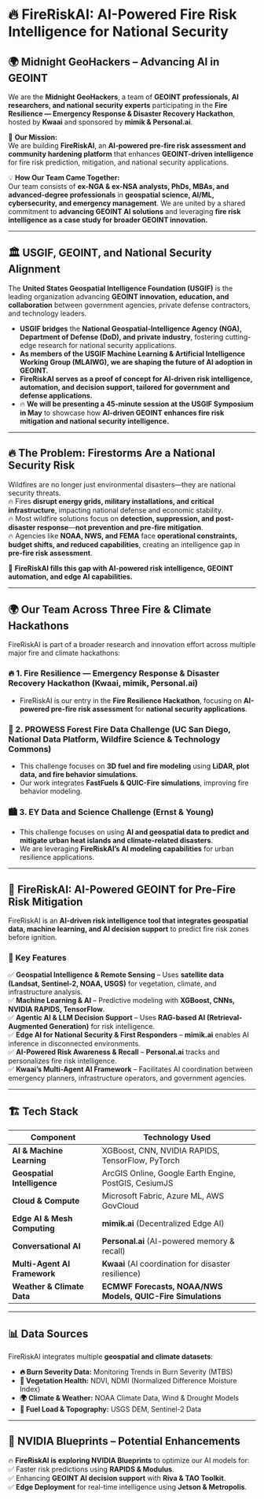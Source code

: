 # 🔥 FireRiskAI: AI-Powered Fire Risk Intelligence for National Security  

## 🌍 Midnight GeoHackers – Advancing AI in GEOINT  
We are the **Midnight GeoHackers**, a team of **GEOINT professionals, AI researchers, and national security experts** participating in the **Fire Resilience — Emergency Response & Disaster Recovery Hackathon**, hosted by **Kwaai** and sponsored by **mimik & Personal.ai**.  

🚀 **Our Mission:**  
We are building **FireRiskAI**, an **AI-powered pre-fire risk assessment and community hardening platform** that enhances **GEOINT-driven intelligence** for fire risk prediction, mitigation, and national security applications.  

💡 **How Our Team Came Together:**  
Our team consists of **ex-NGA & ex-NSA analysts, PhDs, MBAs, and advanced-degree professionals** in **geospatial science, AI/ML, cybersecurity, and emergency management**. We are united by a shared commitment to **advancing GEOINT AI solutions** and leveraging **fire risk intelligence as a case study for broader GEOINT innovation.**  

---

## 🏛 USGIF, GEOINT, and National Security Alignment  
The **United States Geospatial Intelligence Foundation (USGIF)** is the leading organization advancing **GEOINT innovation, education, and collaboration** between government agencies, private defense contractors, and technology leaders.  

- **USGIF bridges** the **National Geospatial-Intelligence Agency (NGA), Department of Defense (DoD), and private industry**, fostering cutting-edge research for national security applications.  
- **As members of the USGIF Machine Learning & Artificial Intelligence Working Group (MLAIWG), we are shaping the future of AI adoption in GEOINT.**  
- **FireRiskAI serves as a proof of concept for AI-driven risk intelligence, automation, and decision support, tailored for government and defense applications.**  
- 🔥 **We will be presenting a 45-minute session at the USGIF Symposium in May** to showcase how **AI-driven GEOINT enhances fire risk mitigation and national security intelligence.**  

---

## 🔥 The Problem: Firestorms Are a National Security Risk  
Wildfires are no longer just environmental disasters—they are national security threats.  
🔥 Fires **disrupt energy grids, military installations, and critical infrastructure**, impacting national defense and economic stability.  
🔥 Most wildfire solutions focus on **detection, suppression, and post-disaster response**—**not prevention and pre-fire mitigation**.  
🔥 Agencies like **NOAA, NWS, and FEMA** face **operational constraints, budget shifts, and reduced capabilities**, creating an intelligence gap in **pre-fire risk assessment**.  

🚀 **FireRiskAI fills this gap with AI-powered risk intelligence, GEOINT automation, and edge AI capabilities.**  

---

## 🌍 Our Team Across Three Fire & Climate Hackathons  
FireRiskAI is part of a broader research and innovation effort across multiple major fire and climate hackathons:  

### **🔥 1. Fire Resilience — Emergency Response & Disaster Recovery Hackathon** (Kwaai, mimik, Personal.ai)  
- FireRiskAI is our entry in the **Fire Resilience Hackathon**, focusing on **AI-powered pre-fire risk assessment** for **national security applications**.  

### **🌲 2. PROWESS Forest Fire Data Challenge** (UC San Diego, National Data Platform, Wildfire Science & Technology Commons)  
- This challenge focuses on **3D fuel and fire modeling** using **LiDAR, plot data, and fire behavior simulations**.  
- Our work integrates **FastFuels & QUIC-Fire simulations**, improving fire behavior modeling.  

### **🏙 3. EY Data and Science Challenge** (Ernst & Young)  
- This challenge focuses on using **AI and geospatial data to predict and mitigate urban heat islands and climate-related disasters**.  
- We are leveraging **FireRiskAI’s AI modeling capabilities** for urban resilience applications.  

---

## 🚀 FireRiskAI: AI-Powered GEOINT for Pre-Fire Risk Mitigation  
FireRiskAI is an **AI-driven risk intelligence tool that integrates geospatial data, machine learning, and AI decision support** to predict fire risk zones before ignition.  

### 🔹 Key Features  
✅ **Geospatial Intelligence & Remote Sensing** – Uses **satellite data (Landsat, Sentinel-2, NOAA, USGS)** for vegetation, climate, and infrastructure analysis.  
✅ **Machine Learning & AI** – Predictive modeling with **XGBoost, CNNs, NVIDIA RAPIDS, TensorFlow**.  
✅ **Agentic AI & LLM Decision Support** – Uses **RAG-based AI (Retrieval-Augmented Generation)** for risk intelligence.  
✅ **Edge AI for National Security & First Responders** – **mimik.ai** enables AI inference in disconnected environments.  
✅ **AI-Powered Risk Awareness & Recall** – **Personal.ai** tracks and personalizes fire risk intelligence.  
✅ **Kwaai’s Multi-Agent AI Framework** – Facilitates AI coordination between emergency planners, infrastructure operators, and government agencies.  

---

## 🏗 Tech Stack  
| **Component**             | **Technology Used**  |
|--------------------------|--------------------|
| **AI & Machine Learning** | XGBoost, CNN, NVIDIA RAPIDS, TensorFlow, PyTorch |
| **Geospatial Intelligence** | ArcGIS Online, Google Earth Engine, PostGIS, CesiumJS |
| **Cloud & Compute** | Microsoft Fabric, Azure ML, AWS GovCloud |
| **Edge AI & Mesh Computing** | **mimik.ai** (Decentralized Edge AI) |
| **Conversational AI** | **Personal.ai** (AI-powered memory & recall) |
| **Multi-Agent AI Framework** | **Kwaai** (AI coordination for disaster resilience) |
| **Weather & Climate Data** | **ECMWF Forecasts, NOAA/NWS Models, QUIC-Fire Simulations** |

---

## 📊 Data Sources  
FireRiskAI integrates multiple **geospatial and climate datasets**:  
- **🔥 Burn Severity Data:** Monitoring Trends in Burn Severity (MTBS)  
- **🌱 Vegetation Health:** NDVI, NDMI (Normalized Difference Moisture Index)  
- **🌍 Climate & Weather:** NOAA Climate Data, Wind & Drought Models  
- **🌲 Fuel Load & Topography:** USGS DEM, Sentinel-2 Data  

---

## 🚀 NVIDIA Blueprints – Potential Enhancements  
🔥 **FireRiskAI is exploring NVIDIA Blueprints** to optimize our AI models for:  
✅ Faster risk predictions using **RAPIDS & Modulus**.  
✅ Enhancing **GEOINT AI decision support** with **Riva & TAO Toolkit**.  
✅ **Edge Deployment** for real-time intelligence using **Jetson & Metropolis**.  
